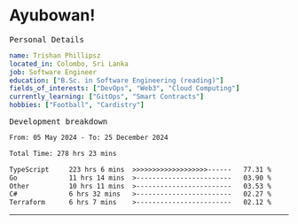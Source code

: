 # Ayubowan!

<samp>Personal Details</samp>

```yaml
name: Trishan Phillipsz
located_in: Colombo, Sri Lanka
job: Software Engineer
education: ["B.Sc. in Software Engineering (reading)"]
fields_of_interests: ["DevOps", "Web3", "Cloud Computing"]
currently_learning: ["GitOps", "Smart Contracts"]
hobbies: ["Football", "Cardistry"]
```

<samp>Development breakdown</samp>

<!--START_SECTION:waka-->

```txt
From: 05 May 2024 - To: 25 December 2024

Total Time: 278 hrs 23 mins

TypeScript     223 hrs 6 mins  >>>>>>>>>>>>>>>>>>>------   77.31 %
Go             11 hrs 14 mins  >------------------------   03.90 %
Other          10 hrs 11 mins  >------------------------   03.53 %
C#             6 hrs 32 mins   >------------------------   02.27 %
Terraform      6 hrs 7 mins    >------------------------   02.12 %
```

<!--END_SECTION:waka-->

---
